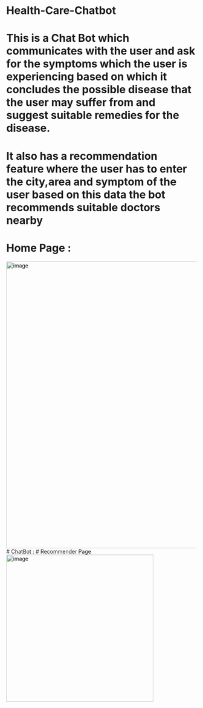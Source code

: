 # Health-Care-Chatbot
# This is a Chat Bot which communicates with the user and ask for the symptoms which the user is experiencing based on which it concludes the possible disease that the user may suffer from and suggest suitable remedies for the disease.
# It also has a recommendation feature where the user has to enter the city,area and symptom of the user based on this data the bot recommends suitable doctors nearby

# Home Page :
<img width="758" alt="image" src="https://user-images.githubusercontent.com/89264741/175758429-c567db63-995b-4814-ac5e-f5db116c199b.png">
# ChatBot :
# Recommender Page
<img width="389" alt="image" src="https://user-images.githubusercontent.com/89264741/175758580-c104a9e6-c153-46da-957a-de1a6a9e785d.png">



